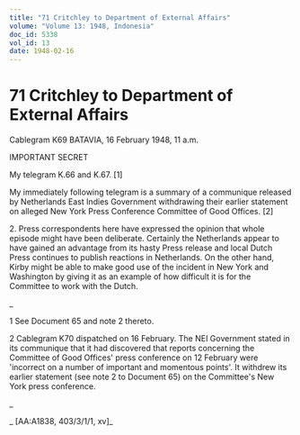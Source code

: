 ```yaml
---
title: "71 Critchley to Department of External Affairs"
volume: "Volume 13: 1948, Indonesia"
doc_id: 5338
vol_id: 13
date: 1948-02-16
---
```


# 71 Critchley to Department of External Affairs

Cablegram K69 BATAVIA, 16 February 1948, 11 a.m.

IMPORTANT SECRET

My telegram K.66 and K.67. [1]

My immediately following telegram is a summary of a communique released by Netherlands East Indies Government withdrawing their earlier statement on alleged New York Press Conference Committee of Good Offices. [2]

2\. Press correspondents here have expressed the opinion that whole episode might have been deliberate. Certainly the Netherlands appear to have gained an advantage from its hasty Press release and local Dutch Press continues to publish reactions in Netherlands. On the other hand, Kirby might be able to make good use of the incident in New York and Washington by giving it as an example of how difficult it is for the Committee to work with the Dutch.

_

1 See Document 65 and note 2 thereto.

2 Cablegram K70 dispatched on 16 February. The NEI Government stated in its communique that it had discovered that reports concerning the Committee of Good Offices' press conference on 12 February were 'incorrect on a number of important and momentous points'. It withdrew its earlier statement (see note 2 to Document 65) on the Committee's New York press conference.

_

_ [AA:A1838, 403/3/1/1, xv]_
